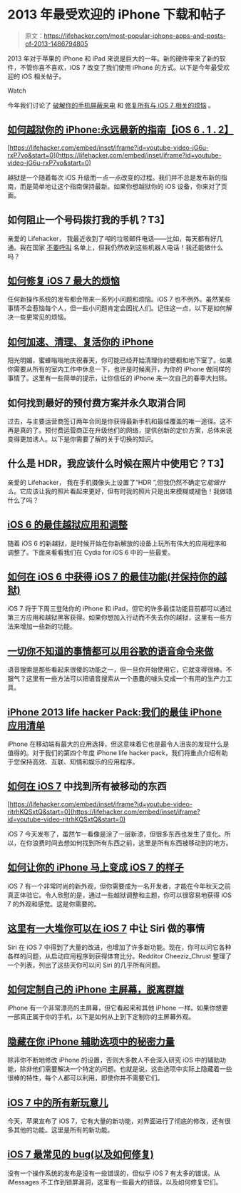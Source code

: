 # 2013 年最受欢迎的 iPhone 下载和帖子

> 原文：<https://lifehacker.com/most-popular-iphone-apps-and-posts-of-2013-1486794805>

2013 年对于苹果的 iPhone 和 iPad 来说是巨大的一年。新的硬件带来了新的软件，不管你喜不喜欢，iOS 7 改变了我们使用 iPhone 的方式。以下是今年最受欢迎的 iOS 相关帖子。

Watch

今年我们讨论了 [破解你的手机](https://lifehacker.com/how-to-jailbreak-your-iphone-the-always-up-to-date-gui-5771943)[屏蔽来电](http://lifehacker.com/how-can-i-block-a-number-from-calling-my-cellphone-5602865) 和 [修复所有与 iOS 7 相关的烦恼](http://lifehacker.com/ios-7s-biggest-annoyances-and-how-to-fix-them-1334420963) 。

## [如何越狱你的 iPhone:永远最新的指南【iOS 6 . 1 . 2】](https://lifehacker.com/how-to-jailbreak-your-iphone-the-always-up-to-date-gui-5771943)

 [https://lifehacker.com/embed/inset/iframe?id=youtube-video-jG6u-rxP7vo&start=0](https://lifehacker.com/embed/inset/iframe?id=youtube-video-jG6u-rxP7vo&start=0) 

越狱是一个随着每次 iOS 升级而一点一点改变的过程。我们并不总是发布新的指南，而是简单地让这个指南保持最新。如果你想越狱你的 iOS 设备，你来对了页面。

## 如何阻止一个号码拨打我的手机？T3】

亲爱的 Lifehacker，
我最近收到了*吨*的垃圾邮件电话——比如，每天都有好几通。我在国家 [不要呼叫](https://www.donotcall.gov/) 名单上，但我仍然收到这些机器人电话！我还能做什么吗？

## [如何修复 iOS 7 最大的烦恼](http://lifehacker.com/ios-7s-biggest-annoyances-and-how-to-fix-them-1334420963)

任何新操作系统的发布都会带来一系列小问题和烦恼。iOS 7 也不例外。虽然某些事情不会惹恼每个人，但一些小问题肯定会困扰人们。记住这一点，以下是如何解决一些更常见的烦恼。

## [如何加速、清理、复活你的 iPhone](http://lifehacker.com/how-to-speed-up-clean-up-and-revive-your-iphone-5897438)

阳光明媚，蜜蜂嗡嗡地庆祝春天，你可能已经开始清理你的壁橱和地下室了。如果你需要从所有的室内工作中休息一下，也许是时候离开，为你的 iPhone 做同样的事情了。这里有一些简单的提示，让你信任的 iPhone 来一次自己的春季大扫除。

## 如何找到最好的预付费方案并永久取消合同

过去，与主要运营商签订两年合同是你获得最新手机和最佳覆盖的唯一途径。这不再是真的了。预付费运营商正在升级他们的网络，提供创新的定价方案，总体来说变得更加诱人。以下是你需要了解的关于切换的知识。

## 什么是 HDR，我应该什么时候在照片中使用它？T3】

亲爱的 Lifehacker，
我在手机摄像头上设置了“HDR ”,但我仍然不确定它*能做什么*。它应该让我的照片看起来更好，但有时我的照片只是出来模糊或褪色！我做错什么了吗？

## [iOS 6 的最佳越狱应用和调整](http://lifehacker.com/the-best-jailbreak-apps-and-tweaks-for-ios-6-5982427)

随着 iOS 6 的新越狱，是时候开始在你新解放的设备上玩所有伟大的应用程序和调整了。下面来看看我们在 Cydia for iOS 6 中的一些最爱。

## [如何在 iOS 6 中获得 iOS 7 的最佳功能(并保持你的越狱)](http://lifehacker.com/how-to-get-ios-7s-best-features-but-keep-your-jailbrea-512425022)

iOS 7 将于下周三登陆你的 iPhone 和 iPad，但它的许多最佳功能目前都可以通过第三方应用和越狱黑客获得。如果你想加入行动而不失去你的越狱，这里有一些方法来增加一些新的功能。

## [一切你不知道的事情都可以用谷歌的语音命令来做](http://lifehacker.com/everything-you-didnt-know-you-could-do-with-google-voi-512727229)

语音搜索是那些看起来很傻的功能之一，但一旦你开始使用它，它就变得很棒。不服气？这里有一些方法可以把语音搜索从一个愚蠢的噱头变成一个有用的生产力工具。

## [iPhone 2013 life hacker Pack:我们的最佳 iPhone 应用清单](http://lifehacker.com/lifehacker-pack-for-iphone-2013-our-list-of-the-best-i-804543677)

iPhone 在移动端有最大的应用选择，但这意味着它也是最令人沮丧的发现什么是值得的。对于我们的第四个年度 iPhone life hacker pack，我们将重点介绍有助于您保持高效、互联、知情和娱乐的应用程序。

## [如何在 iOS 7](http://lifehacker.com/how-to-find-everything-that-moved-in-ios-7-1335503918) 中找到所有被移动的东西

 [https://lifehacker.com/embed/inset/iframe?id=youtube-video-ritrhKQSxtQ&start=0](https://lifehacker.com/embed/inset/iframe?id=youtube-video-ritrhKQSxtQ&start=0) 

iOS 7 今天发布了，虽然乍一看像是涂了一层新漆，但很多东西也发生了变化。所以，在你浪费时间去想如何找到所有东西之前，这里是所有东西被移动到的地方。

## [如何让你的 iPhone 马上变成 iOS 7 的样子](http://lifehacker.com/how-to-make-your-iphone-look-like-ios-7-right-now-514123732)

iOS 7 有一个非常时尚的新外观，但你需要成为一名开发者，才能在今年秋天之前真正体验它。令人欣慰的是，通过一些越狱调整和主题，你可以很容易地获得 iOS 7 的外观和感觉。这是你需要的。

## [这里有一大堆你可以在 iOS 7](http://lifehacker.com/all-the-things-you-can-ask-siri-to-do-in-ios-7-1401408294) 中让 Siri 做的事情

Siri 在 iOS 7 中得到了大量的改进，也增加了许多新功能。现在，你可以问它各种各样的问题，从启动应用程序到获得体育比分。Redditor Cheeziz_Chrust 整理了一个列表，列出了这些天你可以问 Siri 的几乎所有问题。

## [如何定制自己的 iPhone 主屏幕，脱离群雄](http://lifehacker.com/how-to-customize-your-iphones-home-screen-and-break-awa-5991283)

iPhone 有一个非常漂亮的主屏幕，但它看起来和其他 iPhone 一样。如果你想要一部真正属于你的手机，以下是如何从上到下定制你的主屏幕外观。

## [隐藏在你 iPhone 辅助选项中的秘密力量](http://lifehacker.com/the-secret-powers-hidden-in-your-iphones-accessibility-816886743)

除非你不断地修改 iPhone 的设置，否则大多数人不会深入研究 iOS 中的辅助功能，除非他们需要解决一个特定的问题。也就是说，这些选项中实际上隐藏着一些很棒的特性，每个人都可以利用，即使你并不需要它们。

## [iOS 7 中的所有新玩意儿](http://lifehacker.com/all-the-new-stuff-in-ios-7-512339961)

今天，苹果宣布了 iOS 7，它有大量的新功能，对界面进行了彻底的修改，还有很多其他的功能。这里是所有的新功能。

## [iOS 7 最常见的 bug(以及如何修复)](http://lifehacker.com/ios-7s-most-common-bugs-and-how-to-fix-them-1441163151)

没有一个操作系统的发布是没有一些错误的，但似乎 iOS 7 有太多的错误。从 iMessages 不工作到锁屏漏洞，这里有一些最大的错误，以及如何修复它们。